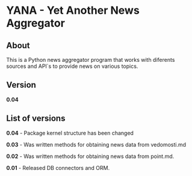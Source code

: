 # YANA - Yet Another News Aggregator

## About

This is a Python news aggregator program that works with diferents sources and API`s to provide news on various topics.

## Version

**0.04**

## List of versions

**0.04** - Package kernel structure has been changed

**0.03** - Was written methods for obtaining news data from vedomosti.md

**0.02** - Was written methods for obtaining news data from point.md.

**0.01** - Released DB connectors and ORM.
